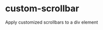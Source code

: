 # custom-scrollbar
Apply customized scrollbars to a div element

<pre>
  <script type="text/javascript" src="jquery.scroll.min.js"></script>
</pre>
